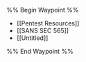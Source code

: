 
%% Begin Waypoint %%
- [[Pentest Resources]]
- [[SANS SEC 565]]
- [[Untitled]]

%% End Waypoint %%
